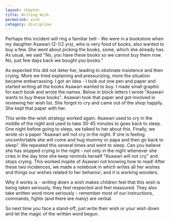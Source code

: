 ```yaml
---
layout: chapter
title: Writing Wish
permalink: wish
category: discipline
---
```


Perhaps this incident will ring a familiar bell -  We were in a bookstore when my daughter Asawari (2-1/2 yrs), who is very fond of books, also wanted to buy a few. She went about picking the books, some, which she already has. As usual, we said "No, you have these books so we cannot buy them now. No, just few days back we bought you books.”

As expected this did not deter her, leading to obstinate insistence and then crying. More we tried explaining and pressurizing, more the situation became embarrassing. I got an idea - I took out one pen and paper and started writing all the books Asawari wanted to buy. I made small graphic for each book and wrote the names. Below in block letters I wrote "Asawari wants to buy these books". Asawari took that paper and got involved in reviewing her wish list. She forgot to cry and came out of the shop happily. She kept that paper with her.

This write-the-wish strategy worked again. Asawari used to cry in the middle of the night and used to take 30-45 minutes to goes back to sleep. One night before going to sleep, we talked to her about this. Finally, we wrote on a paper "Asawari will not cry in the night. If she is feeling uncomfortable she will come and hug mummy or papa and then go back to sleep". We repeated this several times and went to sleep. Can you believe she has stopped crying in the night - not only in the night whenever she cries in the day time she keep reminds herself "Asawari will not cry" and stops crying. This worked inspite of Asawari not knowing how to read! After these two incidences, we made a notebook in which writes all her wishes and things our wishes related to her behavior; and it is working wonders.

Why it works is - writing down a wish makes children feel that this wish is being taken seriously, they feel respected and feel reassured. They also take written word more seriously - remember most of our instructions, commands, fights (and there are many) are verbal.

So next time you face a stand-off, just write their wish or your wish down and let the magic of the written word begun.